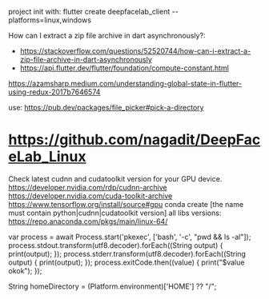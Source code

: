 project init with: flutter create deepfacelab_client --platforms=linux,windows

How can I extract a zip file archive in dart asynchronously?:
- https://stackoverflow.com/questions/52520744/how-can-i-extract-a-zip-file-archive-in-dart-asynchronously
- https://api.flutter.dev/flutter/foundation/compute-constant.html

https://azamsharp.medium.com/understanding-global-state-in-flutter-using-redux-2017b7646574

use: https://pub.dev/packages/file_picker#pick-a-directory

# https://github.com/nagadit/DeepFaceLab_Linux
Check latest cudnn and cudatoolkit version for your GPU device.
https://developer.nvidia.com/rdp/cudnn-archive
https://developer.nvidia.com/cuda-toolkit-archive
https://www.tensorflow.org/install/source#gpu
conda create [the name must contain python|cudnn|cudatoolkit version]
all libs versions: https://repo.anaconda.com/pkgs/main/linux-64/


var process = await Process.start('pkexec', ['bash', '-c', "pwd && ls -al"]);
process.stdout.transform(utf8.decoder).forEach((String output) {
print(output);
});
process.stderr.transform(utf8.decoder).forEach((String output) {
print(output);
});
process.exitCode.then((value) {
print("$value okok");
});

String homeDirectory = (Platform.environment)['HOME'] ?? "/";
